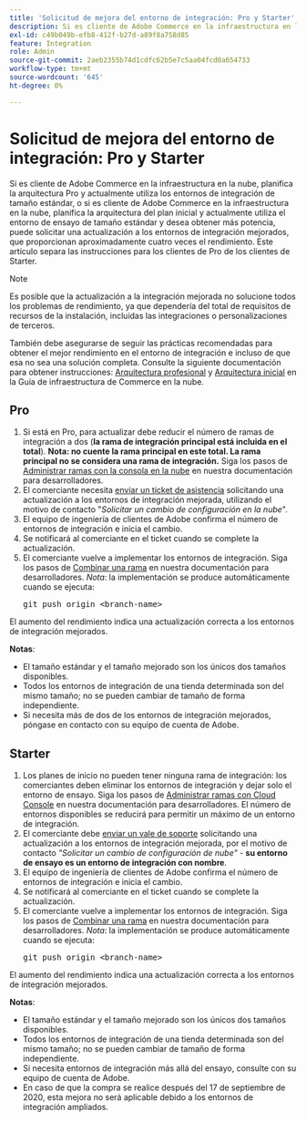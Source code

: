 ```yaml
---
title: 'Solicitud de mejora del entorno de integración: Pro y Starter'
description: Si es cliente de Adobe Commerce en la infraestructura en la nube, planifica la arquitectura Pro y actualmente utiliza los entornos de integración de tamaño estándar, o si es cliente de Adobe Commerce en la infraestructura en la nube, planifica la arquitectura del plan inicial y actualmente utiliza el entorno de ensayo de tamaño estándar y desea obtener más potencia, puede solicitar una actualización a los entornos de integración mejorados, que proporcionan aproximadamente cuatro veces el rendimiento. Este artículo separa las instrucciones para los clientes de Pro de los clientes de Starter.
exl-id: c49b049b-efb8-412f-b27d-a89f8a758d85
feature: Integration
role: Admin
source-git-commit: 2aeb2355b74d1cdfc62b5e7c5aa04fcd0a654733
workflow-type: tm+mt
source-wordcount: '645'
ht-degree: 0%

---
```


# Solicitud de mejora del entorno de integración: Pro y Starter

Si es cliente de Adobe Commerce en la infraestructura en la nube, planifica la arquitectura Pro y actualmente utiliza los entornos de integración de tamaño estándar, o si es cliente de Adobe Commerce en la infraestructura en la nube, planifica la arquitectura del plan inicial y actualmente utiliza el entorno de ensayo de tamaño estándar y desea obtener más potencia, puede solicitar una actualización a los entornos de integración mejorados, que proporcionan aproximadamente cuatro veces el rendimiento. Este artículo separa las instrucciones para los clientes de Pro de los clientes de Starter.

>[!NOTE]
>
> Es posible que la actualización a la integración mejorada no solucione todos los problemas de rendimiento, ya que dependería del total de requisitos de recursos de la instalación, incluidas las integraciones o personalizaciones de terceros.
>
> También debe asegurarse de seguir las prácticas recomendadas para obtener el mejor rendimiento en el entorno de integración e incluso de que esa no sea una solución completa. Consulte la siguiente documentación para obtener instrucciones: [Arquitectura profesional](https://experienceleague.adobe.com/es/docs/commerce-cloud-service/user-guide/architecture/pro-architecture#integration-environment) y [Arquitectura inicial](https://experienceleague.adobe.com/es/docs/commerce-cloud-service/user-guide/architecture/starter-architecture#staging-environment) en la Guía de infraestructura de Commerce en la nube.

## Pro

1. Si está en Pro, para actualizar debe reducir el número de ramas de integración a dos (**la rama de integración principal está incluida en el total**). **Nota: no cuente la rama principal en este total. La rama principal no se considera una rama de integración.** Siga los pasos de [Administrar ramas con la consola en la nube](https://experienceleague.adobe.com/docs/commerce-cloud-service/user-guide/project/console-branches.html?lang=es) en nuestra documentación para desarrolladores.
1. El comerciante necesita [enviar un ticket de asistencia](/help/help-center-guide/help-center/magento-help-center-user-guide.md#submit-ticket) solicitando una actualización a los entornos de integración mejorada, utilizando el motivo de contacto &quot;*Solicitar un cambio de configuración en la nube*&quot;.
1. El equipo de ingeniería de clientes de Adobe confirma el número de entornos de integración e inicia el cambio.
1. Se notificará al comerciante en el ticket cuando se complete la actualización.
1. El comerciante vuelve a implementar los entornos de integración. Siga los pasos de [Combinar una rama](https://experienceleague.adobe.com/es/docs/commerce-cloud-service/user-guide/develop/cli-branches#merge-a-branch) en nuestra documentación para desarrolladores. *Nota*: la implementación se produce automáticamente cuando se ejecuta: <pre>git push origin &lt;branch-name></pre>

El aumento del rendimiento indica una actualización correcta a los entornos de integración mejorados.

**Notas**:

* El tamaño estándar y el tamaño mejorado son los únicos dos tamaños disponibles.
* Todos los entornos de integración de una tienda determinada son del mismo tamaño; no se pueden cambiar de tamaño de forma independiente.
* Si necesita más de dos de los entornos de integración mejorados, póngase en contacto con su equipo de cuenta de Adobe.

## Starter

1. Los planes de inicio no pueden tener ninguna rama de integración: los comerciantes deben eliminar los entornos de integración y dejar solo el entorno de ensayo. Siga los pasos de [Administrar ramas con Cloud Console](https://experienceleague.adobe.com/docs/commerce-cloud-service/user-guide/project/console-branches.html?lang=es) en nuestra documentación para desarrolladores. El número de entornos disponibles se reducirá para permitir un máximo de un entorno de integración.
1. El comerciante debe [enviar un vale de soporte](/help/help-center-guide/help-center/magento-help-center-user-guide.md#submit-ticket) solicitando una actualización a los entornos de integración mejorada, por el motivo de contacto *&quot;Solicitar un cambio de configuración de nube&quot;* - **su entorno de ensayo es un entorno de integración con nombre**.
1. El equipo de ingeniería de clientes de Adobe confirma el número de entornos de integración e inicia el cambio.
1. Se notificará al comerciante en el ticket cuando se complete la actualización.
1. El comerciante vuelve a implementar los entornos de integración. Siga los pasos de [Combinar una rama](https://experienceleague.adobe.com/es/docs/commerce-cloud-service/user-guide/develop/cli-branches#merge-a-branch) en nuestra documentación para desarrolladores. *Nota*: la implementación se produce automáticamente cuando se ejecuta: <pre>git push origin &lt;branch-name></pre>

El aumento del rendimiento indica una actualización correcta a los entornos de integración mejorados.

**Notas**:

* El tamaño estándar y el tamaño mejorado son los únicos dos tamaños disponibles.
* Todos los entornos de integración de una tienda determinada son del mismo tamaño; no se pueden cambiar de tamaño de forma independiente.
* Si necesita entornos de integración más allá del ensayo, consulte con su equipo de cuenta de Adobe.
* En caso de que la compra se realice después del 17 de septiembre de 2020, esta mejora no será aplicable debido a los entornos de integración ampliados.
